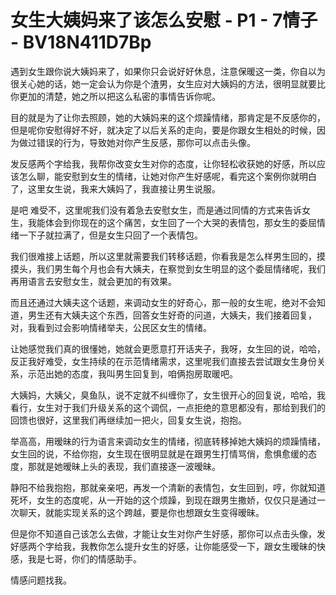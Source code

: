 # 女生大姨妈来了该怎么安慰 - P1 - 7情子 - BV18N411D7Bp

遇到女生跟你说大姨妈来了，如果你只会说好好休息，注意保暖这一类，你自以为很关心她的话，她一定会认为你是个渣男，女生应对大姨妈的方法，很明显就要比你更加的清楚，她之所以把这么私密的事情告诉你呢。

目的就是为了让你去照顾，她的大姨妈来的这个烦躁情绪，那肯定是不反感你的，但是呢你安慰得好不好，就决定了以后关系的走向，要是你跟女生相处的时候，因为做过错误的行为，导致她对你产生反感，那你可以点击头像。

发反感两个字给我，我帮你改变女生对你的态度，让你轻松收获她的好感，所以应该怎么聊，能安慰到女生的情绪，让她对你产生好感呢，看完这个案例你就明白了，这里女生说，我来大姨妈了，我直接让男生说服。

是吧 难受不，这里呢我们没有着急去安慰女生，而是通过同情的方式来告诉女生，我能体会到你现在的这个痛苦，女生回了一个大哭的表情包，那女生的委屈情绪一下子就拉满了，但是女生只回了一个表情包。

我们很难接上话题，所以这里就需要我们转移话题，你看我是怎么样男生回的，摸摸头，我们男生每个月也会有大姨夫，在察觉到女生明显的这个委屈情绪呢，我们再用语言去安慰女生，就会更加的有效果。

而且还通过大姨夫这个话题，来调动女生的好奇心，那一般的女生呢，绝对不会知道，男生还有大姨夫这个东西，回答女生好奇的问道，大姨夫，我们接着回复，对，我看到过会影响情绪举夫，公民区女生的情绪。

让她感觉我们真的很懂她，她就会更愿意打开话夹子，我呀，女生回的说，哈哈，反正我好难受，女生持续的在示范情绪需求，这里呢我们直接去尝试跟女生身份关系，示范出她的态度，我叫男生回复到，咱俩抱房取暖吧。

大姨妈，大姨父，臭鱼队，说不定就不纠缠你了，女生很开心的回复说，哈哈，我看行，女生对于我们升级关系的这个调侃，一点拒绝的意思都没有，那给到我们的回馈也很好，这里我们再继续加一把火，回复女生说，抱抱。

举高高，用暧昧的行为语言来调动女生的情绪，彻底转移掉她大姨妈的烦躁情绪，女生回的说，不给你抱，女生现在很明显就是在跟男生打情骂俏，愈惧愈缓的态度，那就是她暧昧上头的表现，我们直接逐一波暧昧。

静阳不给我抱抱，那就亲亲吧，再发一个清新的表情包，女生回到，哼，你就知道死坏，女生的态度呢，从一开始的这个烦躁，到现在跟男生撒娇，仅仅只是通过一次聊天，就能实现关系的这个跨越，要是你也想跟女生变得暧昧。

但是你不知道自己该怎么去做，才能让女生对你产生好感，那你可以点击头像，发好感两个字给我，我教你怎么提升女生的好感，让你能感受一下，跟女生暧昧的快感，我是七哥，你们的情感助手。

情感问题找我。